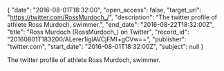 {
  "date": "2016-08-01T18:32:00", 
  "open_access": false, 
  "target_url": "https://twitter.com/RossMurdoch_/", 
  "description": "The twitter profile of athlete Ross Murdoch, swimmer.", 
  "end_date": "2016-08-22T18:32:00Z", 
  "title": "Ross Murdoch (RossMurdoch_) on Twitter", 
  "record_id": "20160801T183200/ALerer1iglAVCjFMI+gCVw==", 
  "publisher": "twitter.com", 
  "start_date": "2016-08-01T18:32:00Z", 
  "subject": null
}

The twitter profile of athlete Ross Murdoch, swimmer.
